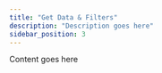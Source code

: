 ```yaml
---
title: "Get Data & Filters"
description: "Description goes here"
sidebar_position: 3
---
```


Content goes here